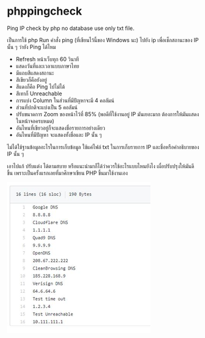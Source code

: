 # phppingcheck
Ping IP check by php no database use only txt file.

เป็นการใช้ php Run คำสั่ง ping (ที่เขียนไว้นี้ของ Windows นะ) ไปยัง ip เพื่อเช็กสถานะของ IP นั้น ๆ ว่ายัง Ping ได้ไหม
- Refresh หน้าเว็บทุก 60 วินาที
- แสดงวันที่และเวลาแบบภาษาไทย
- มีแถบสีแสดงสถานะ
- สีเขียวก็คือยังอยู่
- สีแดงก็คือ Ping ไปไม่ได้
- สีเทาก็ Unreachable
- การแบ่ง Column ในส่วนที่มีปัญหาจะมี 4 คอลัมน์
- ส่วนที่ปกติจะแบ่งเป็น 5 คอลัมน์
- ปรับขนาดการ Zoom ของหน้าไว้ที่ 85% (พอดีที่ใช้งานอยู่ IP มันเยอะมาก ต้องการให้มันแสดงในหน้าจอครบหมด)
- อันไหนที่เขียวอยู่ก็จะแสดงชื่อรายการอย่างเดียว
- อันไหนที่มีปัญหา จะแสดงทั้งชื่อและ IP นั้น ๆ

ไม่ได้ใช้ฐานข้อมูลอะไรในการเก็บข้อมูล
ใช้แค่ไฟล์ txt ในการเก็บรายการ IP และชื่อหรือคำอธิบายของ IP นั้น ๆ

เอาไปแก้ ปรับแต่ง ได้ตามสบาย หรือแนะนำมาก็ได้ว่าควรใช้อะไรแบบไหนยังไง
เผื่อปรับปรุงให้มันดีขึ้น
เพราะเป็นครั้งแรกเลยที่มาศึกษาเขียน PHP ขึ้นมาใช้งานเอง

![alt text](https://github.com/superogira/phppingcheck/blob/master/%E0%B9%81%E0%B8%9A%E0%B8%9A%E0%B8%8A%E0%B8%B7%E0%B9%88%E0%B8%AD%E0%B9%81%E0%B8%A5%E0%B8%B0%20IP%20%E0%B8%AD%E0%B8%A2%E0%B8%B9%E0%B9%88%E0%B9%83%E0%B8%99%20txt%20%E0%B9%80%E0%B8%94%E0%B8%B5%E0%B8%A2%E0%B8%A7%E0%B8%81%E0%B8%B1%E0%B8%99%20(Name%20&%20IP%20same%20txt)/iplist_same_txt.jpg?raw=true)
